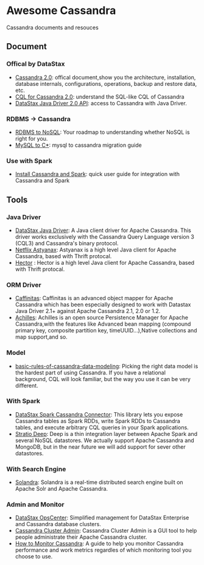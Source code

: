Awesome Cassandra
=================
Cassandra documents and resouces

## Document

### Offical by DataStax
- [Cassandra 2.0](http://www.datastax.com/documentation/cassandra/2.0/index.html): offical document,show you the architecture, installation, database internals, configurations, operations, backup and restore data, etc.
- [CQL for Cassandra 2.0](http://www.datastax.com/documentation/cql/3.1/index.html): understand the SQL-like CQL of Cassandra
- [DataStax Java Driver 2.0 API](http://www.datastax.com/documentation/developer/java-driver/2.0/index.html): access to Cassandra with Java Driver.

### RDBMS -> Cassandra
- [RDBMS to NoSQL](http://www.datastax.com/relational-database-to-nosql): Your roadmap to understanding whether NoSQL is right for you.
- [MySQL to C*](http://planetcassandra.org/mysql-to-cassandra-migration/): mysql to cassandra migration guide

###  Use with Spark
- [Install Cassandra and Spark](http://tobert.github.io/post/2014-07-15-installing-cassandra-spark-stack.html): quick user guide for integration with Cassandra and Spark

## Tools
### Java Driver
- [DataStax Java Driver](https://github.com/datastax/java-driver): A Java client driver for Apache Cassandra. This driver works exclusively with the Cassandra Query Language version 3 (CQL3) and Cassandra's binary protocol.
- [Netflix Astyanax](https://github.com/Netflix/astyanax): Astyanax is a high level Java client for Apache Cassandra, based with Thrift protocal.
- [Hector](https://github.com/hector-client/hector) : Hector is a high level Java client for Apache Cassandra, based with Thrift protocal.

### ORM Driver

- [Caffinitas](http://caffinitas.org/mapper/): Caffinitas is an advanced object mapper for Apache Cassandra which has been especially designed to work with Datastax Java Driver 2.1+ against Apache Cassandra 2.1, 2.0 or 1.2.
- [Achilles](http://doanduyhai.github.io/Achilles/): Achilles is an open source Persistence Manager for Apache Cassandra,with the features like Advanced bean mapping (compound primary key, composite partition key, timeUUID...),Native collections and map support,and so.

### Model
- [basic-rules-of-cassandra-data-modeling](http://www.datastax.com/dev/blog/basic-rules-of-cassandra-data-modeling): Picking the right data model is the hardest part of using Cassandra. If you have a relational background, CQL will look familiar, but the way you use it can be very different.

### With Spark
- [DataStax Spark Cassandra Connector](https://github.com/datastax/spark-cassandra-connector): This library lets you expose Cassandra tables as Spark RDDs, write Spark RDDs to Cassandra tables, and execute arbitrary CQL queries in your Spark applications.
- [Stratio Deep](https://github.com/Stratio/stratio-deep): Deep is a thin integration layer between Apache Spark and several NoSQL datastores. We actually support Apache Cassandra and MongoDB, but in the near future we will add support for sever other datastores.

### With Search Engine
- [Solandra](https://github.com/tjake/Solandra): Solandra is a real-time distributed search engine built on Apache Solr and Apache Cassandra.

### Admin and Monitor
- [DataStax OpsCenter](http://www.datastax.com/what-we-offer/products-services/datastax-opscenter): Simplified management for DataStax Enterprise and Cassandra database clusters.
- [Cassandra Cluster Admin](https://github.com/sebgiroux/Cassandra-Cluster-Admin): Cassandra Cluster Admin is a GUI tool to help people administrate their Apache Cassandra cluster.
- [How to Monitor Cassandra](https://www.datadoghq.com/blog/how-to-monitor-cassandra-performance-metrics/): A guide to help you monitor Cassandra performance and work metrics regardles of which monitoring tool you choose to use.
